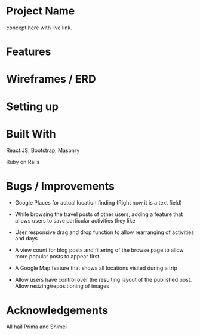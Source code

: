 Project Name
================
concept here with live link.

Features
================

Wireframes / ERD
================

Setting up
================


Built With
================
React.JS, Bootstrap, Masonry

Ruby on Rails


Bugs / Improvements
================
* Google Places for actual location finding (Right now it is a text field)

* While browsing the travel posts of other users, adding a feature that allows users to save particular activities they like

* User responsive drag and drop function to allow rearranging of activities and days

* A view count for blog posts and filtering of the browse page to allow more popular posts to appear first

* A Google Map feature that shows all locations visited during a trip

* Allow users have control over the resulting layout of the published post. Allow resizing/repositioning of images


Acknowledgements
================
All hail Prima and Shimei

